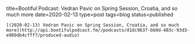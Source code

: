 
title=Bootiful Podcast: Vedran Pavic on Spring Session, Croatia, and so much more
date=2020-02-13
type=post
tags=blog
status=published
~~~~~~
[(2020-02-13) Vedran Pavic on Spring Session, Croatia, and so much more](http://api.bootifulpodcast.fm//podcasts/d1dc9637-bb9d-483c-93d3-e989db4cfff7/produced-audio) 
            